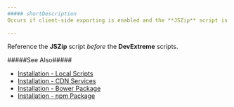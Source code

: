 ```yaml
---
##### shortDescription
Occurs if client-side exporting is enabled and the **JSZip** script is referenced after the **DevExtreme** scripts or not referenced at all.

---
```

Reference the **JSZip** script *before* the **DevExtreme** scripts.

#####See Also#####
- [Installation - Local Scripts](/concepts/00%20Getting%20Started/01%20Installation/01%20Local%20Scripts.md '/Documentation/Guide/Getting_Started/Installation/Local_Scripts/')
- [Installation - CDN Services](/concepts/00%20Getting%20Started/01%20Installation/05%20CDN%20Services '/Documentation/Guide/Getting_Started/Installation/CDN_Services/')
- [Installation - Bower Package](/concepts/00%20Getting%20Started/01%20Installation/15%20Bower%20Package.md '/Documentation/Guide/Getting_Started/Installation/Bower_Package/')
- [Installation - npm Package](/concepts/00%20Getting%20Started/01%20Installation/20%20npm%20Package.md '/Documentation/Guide/Getting_Started/Installation/npm_Package/')